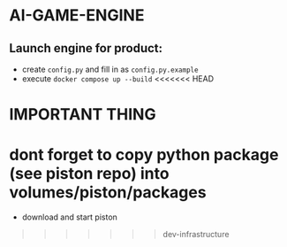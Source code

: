# AI-GAME-ENGINE

## Launch engine for product:
- create `config.py` and fill in as `config.py.example`
- execute `docker compose up --build`
<<<<<<< HEAD

# IMPORTANT THING
dont forget to copy python package (see piston repo) into volumes/piston/packages
=======
- download and start piston
>>>>>>> dev-infrastructure
